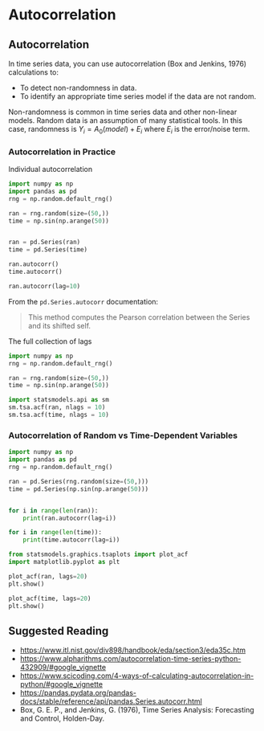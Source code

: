 # Autocorrelation

## Autocorrelation

In time series data, you can use autocorrelation (Box and Jenkins, 1976) calculations to:
* To detect non-randomness in data.
* To identify an appropriate time series model if the data are not random.


Non-randomness is common in time series data and other non-linear models. Random data is an assumption of many statistical tools. In this case, randomness is $Y_i = A_0(model) + E_i$ where $E_i$ is the error/noise term.

### Autocorrelation in Practice

Individual autocorrelation

```python
import numpy as np
import pandas as pd
rng = np.random.default_rng()

ran = rng.random(size=(50,))
time = np.sin(np.arange(50))


ran = pd.Series(ran)
time = pd.Series(time)

ran.autocorr()
time.autocorr()

ran.autocorr(lag=10)
```

From the `pd.Series.autocorr` documentation:
> This method computes the Pearson correlation between the Series and its shifted self.

The full collection of lags

```python
import numpy as np
rng = np.random.default_rng()

ran = rng.random(size=(50,))
time = np.sin(np.arange(50))

import statsmodels.api as sm
sm.tsa.acf(ran, nlags = 10)
sm.tsa.acf(time, nlags = 10)
```


### Autocorrelation of Random vs Time-Dependent Variables

```python
import numpy as np
import pandas as pd
rng = np.random.default_rng()

ran = pd.Series(rng.random(size=(50,)))
time = pd.Series(np.sin(np.arange(50)))


for i in range(len(ran)):
    print(ran.autocorr(lag=i))

for i in range(len(time)):  
    print(time.autocorr(lag=i))

```



```python
from statsmodels.graphics.tsaplots import plot_acf
import matplotlib.pyplot as plt

plot_acf(ran, lags=20)
plt.show()

plot_acf(time, lags=20)
plt.show()
```

## Suggested Reading

* https://www.itl.nist.gov/div898/handbook/eda/section3/eda35c.htm
* https://www.alpharithms.com/autocorrelation-time-series-python-432909/#google_vignette
* https://www.scicoding.com/4-ways-of-calculating-autocorrelation-in-python/#google_vignette
* https://pandas.pydata.org/pandas-docs/stable/reference/api/pandas.Series.autocorr.html
* Box, G. E. P., and Jenkins, G. (1976), Time Series Analysis: Forecasting and Control, Holden-Day.
